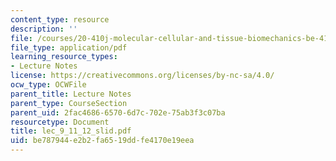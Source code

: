```yaml
---
content_type: resource
description: ''
file: /courses/20-410j-molecular-cellular-and-tissue-biomechanics-be-410j-spring-2003/be787944e2b2fa6519ddfe4170e19eea_lec_9_11_12_slid.pdf
file_type: application/pdf
learning_resource_types:
- Lecture Notes
license: https://creativecommons.org/licenses/by-nc-sa/4.0/
ocw_type: OCWFile
parent_title: Lecture Notes
parent_type: CourseSection
parent_uid: 2fac4686-6570-6d7c-702e-75ab3f3c07ba
resourcetype: Document
title: lec_9_11_12_slid.pdf
uid: be787944-e2b2-fa65-19dd-fe4170e19eea
---
```

